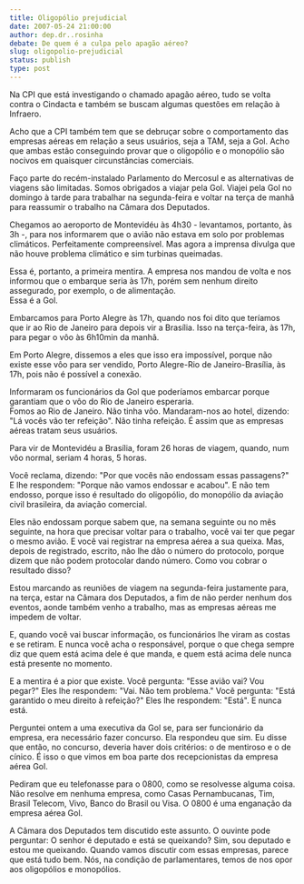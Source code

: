 ```yaml
---
title: Oligopólio prejudicial
date: 2007-05-24 21:00:00
author: dep.dr..rosinha
debate: De quem é a culpa pelo apagão aéreo?
slug: oligopolio-prejudicial
status: publish 
type: post
---
```


  
Na CPI que está investigando o chamado apagão aéreo, tudo se volta contra o Cindacta e também se buscam algumas questões em relação à Infraero.  
  
Acho que a CPI também tem que se debruçar sobre o comportamento das empresas aéreas em relação a seus usuários, seja a TAM, seja a Gol. Acho que ambas estão conseguindo provar que o oligopólio e o monopólio são nocivos em quaisquer circunstâncias comerciais.  
  
Faço parte do recém-instalado Parlamento do Mercosul e as alternativas de viagens são limitadas. Somos obrigados a viajar pela Gol. Viajei pela Gol no domingo à tarde para trabalhar na segunda-feira e voltar na terça de manhã para reassumir o trabalho na Câmara dos Deputados.  
  
Chegamos ao aeroporto de Montevidéu às 4h30 - levantamos, portanto, às 3h -, para nos informarem que o avião não estava em solo por problemas climáticos. Perfeitamente compreensível. Mas agora a imprensa divulga que não houve problema climático e sim turbinas queimadas.  
  
Essa é, portanto, a primeira mentira. A empresa nos mandou de volta e nos informou que o embarque seria às 17h, porém sem nenhum direito assegurado, por exemplo, o de alimentação.  
Essa é a Gol.  
  
Embarcamos para Porto Alegre às 17h, quando nos foi dito que teríamos que ir ao Rio de Janeiro para depois vir a Brasília. Isso na terça-feira, às 17h, para pegar o vôo às 6h10min da manhã.  
  
Em Porto Alegre, dissemos a eles que isso era impossível, porque não existe esse vôo para ser vendido, Porto Alegre-Rio de Janeiro-Brasília, às 17h, pois não é possível a conexão.  
  
Informaram os funcionários da Gol que poderíamos embarcar porque garantiam que o vôo do Rio de Janeiro esperaria.  
Fomos ao Rio de Janeiro. Não tinha vôo. Mandaram-nos ao hotel, dizendo: "Lá vocês vão ter refeição". Não tinha refeição. É assim que as empresas aéreas tratam seus usuários.  
  
Para vir de Montevidéu a Brasília, foram 26 horas de viagem, quando, num vôo normal, seriam 4 horas, 5 horas.  
  
Você reclama, dizendo: "Por que vocês não endossam essas passagens?" E lhe respondem: "Porque não vamos endossar e acabou". E não tem endosso, porque isso é resultado do oligopólio, do monopólio da aviação civil brasileira, da aviação comercial.  
  
Eles não endossam porque sabem que, na semana seguinte ou no mês seguinte, na hora que precisar voltar para o trabalho, você vai ter que pegar o mesmo avião. E você vai registrar na empresa aérea a sua queixa. Mas, depois de registrado, escrito, não lhe dão o número do protocolo, porque dizem que não podem protocolar dando número. Como vou cobrar o resultado disso?  
  
Estou marcando as reuniões de viagem na segunda-feira justamente para, na terça, estar na Câmara dos Deputados, a fim de não perder nenhum dos eventos, aonde também venho a trabalho, mas as empresas aéreas me impedem de voltar.  
  
E, quando você vai buscar informação, os funcionários lhe viram as costas e se retiram. E nunca você acha o responsável, porque o que chega sempre diz que quem está acima dele é que manda, e quem está acima dele nunca está presente no momento.  
  
E a mentira é a pior que existe. Você pergunta: "Esse avião vai? Vou pegar?" Eles lhe respondem: "Vai. Não tem problema." Você pergunta: "Está garantido o meu direito à refeição?" Eles lhe respondem: "Está". E nunca está.  
  
Perguntei ontem a uma executiva da Gol se, para ser funcionário da empresa, era necessário fazer concurso. Ela respondeu que sim. Eu disse que então, no concurso, deveria haver dois critérios: o de mentiroso e o de cínico. É isso o que vimos em boa parte dos recepcionistas da empresa aérea Gol.  
  
Pediram que eu telefonasse para o 0800, como se resolvesse alguma coisa. Não resolve em nenhuma empresa, como Casas Pernambucanas, Tim, Brasil Telecom, Vivo, Banco do Brasil ou Visa. O 0800 é uma enganação da empresa aérea Gol.  
  
A Câmara dos Deputados tem discutido este assunto. O ouvinte pode perguntar: O senhor é deputado e está se queixando? Sim, sou deputado e estou me queixando. Quando vamos discutir com essas empresas, parece que está tudo bem. Nós, na condição de parlamentares, temos de nos opor aos oligopólios e monopólios.
